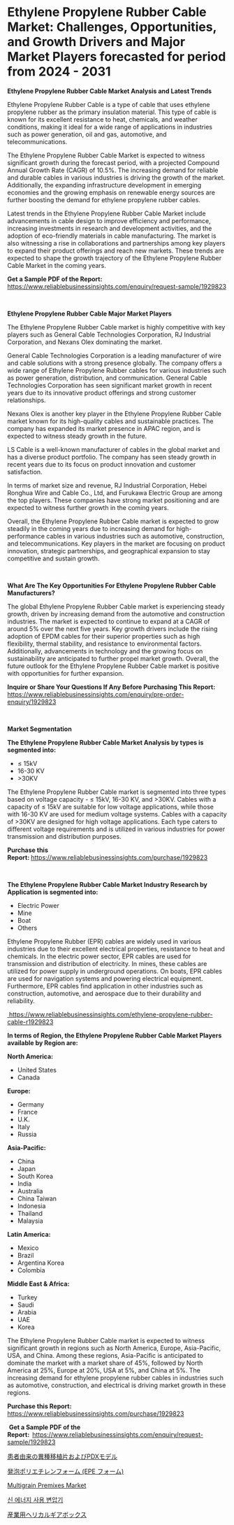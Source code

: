 <p><h1>Ethylene Propylene Rubber Cable Market: Challenges, Opportunities, and Growth Drivers and Major Market Players forecasted for period from 2024 - 2031</h1></p><p><strong>Ethylene Propylene Rubber Cable Market Analysis and Latest Trends</strong></p>
<p><p>Ethylene Propylene Rubber Cable is a type of cable that uses ethylene propylene rubber as the primary insulation material. This type of cable is known for its excellent resistance to heat, chemicals, and weather conditions, making it ideal for a wide range of applications in industries such as power generation, oil and gas, automotive, and telecommunications.</p><p>The Ethylene Propylene Rubber Cable Market is expected to witness significant growth during the forecast period, with a projected Compound Annual Growth Rate (CAGR) of 10.5%. The increasing demand for reliable and durable cables in various industries is driving the growth of the market. Additionally, the expanding infrastructure development in emerging economies and the growing emphasis on renewable energy sources are further boosting the demand for ethylene propylene rubber cables.</p><p>Latest trends in the Ethylene Propylene Rubber Cable Market include advancements in cable design to improve efficiency and performance, increasing investments in research and development activities, and the adoption of eco-friendly materials in cable manufacturing. The market is also witnessing a rise in collaborations and partnerships among key players to expand their product offerings and reach new markets. These trends are expected to shape the growth trajectory of the Ethylene Propylene Rubber Cable Market in the coming years.</p></p>
<p><strong>Get a Sample PDF of the Report:&nbsp;</strong> <a href="https://www.reliablebusinessinsights.com/enquiry/request-sample/1929823">https://www.reliablebusinessinsights.com/enquiry/request-sample/1929823</a></p>
<p>&nbsp;</p>
<p><strong>Ethylene Propylene Rubber Cable Major Market Players</strong></p>
<p><p>The Ethylene Propylene Rubber Cable market is highly competitive with key players such as General Cable Technologies Corporation, RJ Industrial Corporation, and Nexans Olex dominating the market. </p><p>General Cable Technologies Corporation is a leading manufacturer of wire and cable solutions with a strong presence globally. The company offers a wide range of Ethylene Propylene Rubber cables for various industries such as power generation, distribution, and communication. General Cable Technologies Corporation has seen significant market growth in recent years due to its innovative product offerings and strong customer relationships.</p><p>Nexans Olex is another key player in the Ethylene Propylene Rubber Cable market known for its high-quality cables and sustainable practices. The company has expanded its market presence in APAC region, and is expected to witness steady growth in the future.</p><p>LS Cable is a well-known manufacturer of cables in the global market and has a diverse product portfolio. The company has seen steady growth in recent years due to its focus on product innovation and customer satisfaction.</p><p>In terms of market size and revenue, RJ Industrial Corporation, Hebei Ronghua Wire and Cable Co., Ltd, and Furukawa Electric Group are among the top players. These companies have strong market positioning and are expected to witness further growth in the coming years.</p><p>Overall, the Ethylene Propylene Rubber Cable market is expected to grow steadily in the coming years due to increasing demand for high-performance cables in various industries such as automotive, construction, and telecommunications. Key players in the market are focusing on product innovation, strategic partnerships, and geographical expansion to stay competitive and sustain growth.</p></p>
<p>&nbsp;</p>
<p><strong>What Are The Key Opportunities For Ethylene Propylene Rubber Cable Manufacturers?</strong></p>
<p><p>The global Ethylene Propylene Rubber Cable market is experiencing steady growth, driven by increasing demand from the automotive and construction industries. The market is expected to continue to expand at a CAGR of around 5% over the next five years. Key growth drivers include the rising adoption of EPDM cables for their superior properties such as high flexibility, thermal stability, and resistance to environmental factors. Additionally, advancements in technology and the growing focus on sustainability are anticipated to further propel market growth. Overall, the future outlook for the Ethylene Propylene Rubber Cable market is positive with opportunities for further expansion.</p></p>
<p><strong>Inquire or Share Your Questions If Any Before Purchasing This Report:</strong> <a href="https://www.reliablebusinessinsights.com/enquiry/pre-order-enquiry/1929823">https://www.reliablebusinessinsights.com/enquiry/pre-order-enquiry/1929823</a></p>
<p>&nbsp;</p>
<p><strong>Market Segmentation</strong></p>
<p><strong>The Ethylene Propylene Rubber Cable Market Analysis by types is segmented into:</strong></p>
<p><ul><li>≤ 15kV</li><li>16-30 KV</li><li>>30KV</li></ul></p>
<p><p>The Ethylene Propylene Rubber Cable market is segmented into three types based on voltage capacity - ≤ 15kV, 16-30 KV, and >30KV. Cables with a capacity of ≤ 15kV are suitable for low voltage applications, while those with 16-30 KV are used for medium voltage systems. Cables with a capacity of >30KV are designed for high voltage applications. Each type caters to different voltage requirements and is utilized in various industries for power transmission and distribution purposes.</p></p>
<p><strong>Purchase this Report:&nbsp;</strong><a href="https://www.reliablebusinessinsights.com/purchase/1929823">https://www.reliablebusinessinsights.com/purchase/1929823</a></p>
<p>&nbsp;</p>
<p><strong>The Ethylene Propylene Rubber Cable Market Industry Research by Application is segmented into:</strong></p>
<p><ul><li>Electric Power</li><li>Mine</li><li>Boat</li><li>Others</li></ul></p>
<p><p>Ethylene Propylene Rubber (EPR) cables are widely used in various industries due to their excellent electrical properties, resistance to heat and chemicals. In the electric power sector, EPR cables are used for transmission and distribution of electricity. In mines, these cables are utilized for power supply in underground operations. On boats, EPR cables are used for navigation systems and powering electrical equipment. Furthermore, EPR cables find application in other industries such as construction, automotive, and aerospace due to their durability and reliability.</p></p>
<p><a href="https://www.reliablebusinessinsights.com/ethylene-propylene-rubber-cable-r1929823">&nbsp;https://www.reliablebusinessinsights.com/ethylene-propylene-rubber-cable-r1929823</a></p>
<p><strong>In terms of Region, the Ethylene Propylene Rubber Cable Market Players available by Region are:</strong></p>
<p>
    <p> <strong> North America: </strong>
        <ul>
            <li>United States</li>
            <li>Canada</li>
        </ul>
        </p> 
    <p> <strong> Europe: </strong>
        <ul>
            <li>Germany</li>
            <li>France</li>
            <li>U.K.</li>
            <li>Italy</li>
            <li>Russia</li>
        </ul>
        </p> 
    <p> <strong> Asia-Pacific: </strong>
        <ul>
            <li>China</li>
            <li>Japan</li>
            <li>South Korea</li>
            <li>India</li>
            <li>Australia</li>
            <li>China Taiwan</li>
            <li>Indonesia</li>
            <li>Thailand</li>
            <li>Malaysia</li>
        </ul>
        </p> 
    <p> <strong> Latin America: </strong>
        <ul>
            <li>Mexico</li>
            <li>Brazil</li>
            <li>Argentina Korea</li>
            <li>Colombia</li>
        </ul>
        </p> 
    <p> <strong> Middle East & Africa: </strong>
        <ul>
            <li>Turkey</li>
            <li>Saudi</li>
            <li>Arabia</li>
            <li>UAE</li>
            <li>Korea</li>
        </ul>
    </p>
    </p>
<p><p>The Ethylene Propylene Rubber Cable market is expected to witness significant growth in regions such as North America, Europe, Asia-Pacific, USA, and China. Among these regions, Asia-Pacific is anticipated to dominate the market with a market share of 45%, followed by North America at 25%, Europe at 20%, USA at 5%, and China at 5%. The increasing demand for ethylene propylene rubber cables in industries such as automotive, construction, and electrical is driving market growth in these regions.</p></p>
<p><strong>Purchase this Report: </strong><a href="https://www.reliablebusinessinsights.com/purchase/1929823">https://www.reliablebusinessinsights.com/purchase/1929823</a></p>
<p>&nbsp;<strong>Get a Sample PDF of the Report:&nbsp;&nbsp;</strong><a href="https://www.reliablebusinessinsights.com/enquiry/request-sample/1929823">https://www.reliablebusinessinsights.com/enquiry/request-sample/1929823</a></p>
<p><strong></strong></p>
<p><p><a href="https://github.com/dandier2003/Market-Research-Report-List-2/blob/main/2356749117287.md">患者由来の異種移植片およびPDXモデル</a></p><p><a href="https://medium.com/@bertabellesqo9u/%E6%8B%A1%E5%A4%A7%E3%83%9D%E3%83%AA%E3%82%A8%E3%83%81%E3%83%AC%E3%83%B3%E3%83%95%E3%82%A9%E3%83%BC%E3%83%A0-epe%E3%83%95%E3%82%A9%E3%83%BC%E3%83%A0-%E3%81%AE%E5%B8%82%E5%A0%B4%E3%82%B7%E3%82%A7%E3%82%A2%E3%81%A8%E6%96%B0%E3%81%97%E3%81%84%E3%83%88%E3%83%AC%E3%83%B3%E3%83%89%E5%88%86%E6%9E%90-%E3%81%9D%E3%81%AE%E7%A8%AE%E9%A1%9E-%E5%BF%9C%E7%94%A8-%E6%9C%80%E7%B5%82%E7%94%A8%E9%80%94%E5%88%A5-%E3%81%8A%E3%82%88%E3%81%B32024%E5%B9%B4%E3%81%8B%E3%82%892031%E5%B9%B4%E3%81%BE%E3%81%A7%E3%81%AE%E4%BA%88%E6%B8%AC%E3%81%AB%E3%82%88%E3%82%8B-685901962142">発泡ポリエチレンフォーム (EPE フォーム)</a></p><p><a href="https://issuu.com/reportprime-2/docs/multigrain-premixes-market-size-2030.pptx">Multigrain Premixes Market</a></p><p><a href="https://medium.com/@lilkesetwelcome/%EA%B8%80%EB%A1%9C%EB%B2%8C-%EC%8B%A0-%EC%97%90%EB%84%88%EC%A7%80-%EC%82%AC%EC%9A%A9-%ED%8A%B8%EB%9E%9C%EC%8A%A4%ED%8F%AC%EB%A8%B8-%EC%8B%9C%EC%9E%A5%EC%9D%98-%ED%8F%AC%EA%B4%84%EC%A0%81-%EB%B6%84%EC%84%9D-%EC%84%B1%EC%9E%A5-%EB%8F%99%ED%96%A5-%EB%B0%8F-%EC%8B%9C%EC%9E%A5-%EC%98%88%EC%B8%A1-2024-2031-9635d9051845">신 에너지 사용 변압기</a></p><p><a href="https://github.com/lily-u-genius/Market-Research-Report-List-2/blob/main/3480085117288.md">産業用ヘリカルギアボックス</a></p></p>
